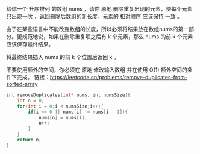给你一个 升序排列 的数组 nums ，请你 原地 删除重复出现的元素，使每个元素 只出现一次 ，返回删除后数组的新长度。元素的 相对顺序 应该保持 一致 。

由于在某些语言中不能改变数组的长度，所以必须将结果放在数组nums的第一部分。更规范地说，如果在删除重复项之后有 k 个元素，那么 nums 的前 k 个元素应该保存最终结果。

将最终结果插入 nums 的前 k 个位置后返回 k 。

不要使用额外的空间，你必须在 原地 修改输入数组 并在使用 O(1) 额外空间的条件下完成。
链接：https://leetcode.cn/problems/remove-duplicates-from-sorted-array

```c
int removeDuplicates(int* nums, int numsSize){
    int n = 0;
    for(int i = 0;i < numsSize;i++){
        if(i == 0 || nums[i] != nums[i - 1]){
            nums[n] = nums[i];
            n++;
        }
    }
    return n;
}
```



